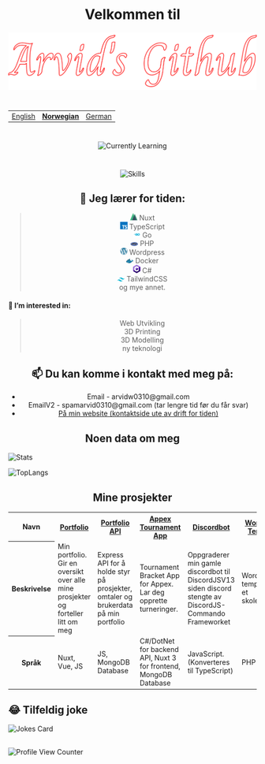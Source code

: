 
<h1 align="center">Velkommen til</h1>

<div align="center">
<img src="icons/arvid.svg">
</div>

<h1></h1>

<table align="center">
  <tr>
    <td><a href="README.md">English</a></td>
    <td><b><u><a href="README_no.md">Norwegian</a></b></u></td>
    <td><a href="README_de.md">German</a></td>
  </tr>
</table>


#

<div align="center">
  
![Currently Learning](https://arvidgithubembed.herokuapp.com/skills?languages=php,nuxt,typescript,mysql,go,docker,wordpress,csharp,dotnetcore&backgroundcolor=0D1117&title=Jeg%20lærer%20for%20tiden:&titlecolor=ffffff&textcolor=ffffff&boxcolor=c6bcbc&bordercolor=0D1117)
  
</div>

#
<div align="center">
  
![Skills](https://arvidgithubembed.herokuapp.com/skills?languages=nuxt,tailwind,sass,javascript,mongodb,lua,css3,html5,express,bootstrap,github,heroku,threejs,nodejs,unity&backgroundcolor=0D1117&title=Skills&titlecolor=ffffff&textcolor=000000&boxcolor=c6bcbc&bordercolor=0D1117)
  
</div>
<h2 align="center">🌱 Jeg lærer for tiden:</h2>
<blockquote align="center">
  <img width="15"src="icons/nuxt.png" /> Nuxt<br>
  <img width="15"src="icons/typescript.png" /> TypeScript<br>
  <img width="15"src="icons/go.png" /> Go<br>
  <img width="15"src="icons/php.png" /> PHP<br>
  <img width="15"src="icons/wordpress.png" /> Wordpress<br>
  <img width="15"src="icons/docker.png" /> Docker<br>
  <img width="15"src="icons/csharp.png" /> C#<br>
  <img width="15"src="icons/tailwind.png" /> TailwindCSS<br>
  og mye annet.
</blockquote>


#### 👀 I’m interested in:
<blockquote align="center">
  Web Utvikling<br>
  3D Printing<br>
  3D Modelling<br>
  ny teknologi<br>
</blockquote>


<h2 align="center">📫 Du kan komme i kontakt med meg på: </h6>
<ul align="center">
  <li align="center">Email - arvidw0310@gmail.com</li>
  <li align="center">EmailV2 - spamarvid0310@gmail.com (tar lengre tid før du får svar)</li>
  <li align="center"><a href="https://nuxtarvidw.netlify.app">På min website (kontaktside ute av drift for tiden)</a></li>
</ul>



<h2 align="center">Noen data om meg</h2>

![Stats](https://github-readme-stats.vercel.app/api?username=ArvidWedtstein&show_icons=true&count_private=true&bg_color=30,dd3e54,ff5e62,ff9966&title_color=fff&text_color=fff)

![TopLangs](https://github-readme-stats.vercel.app/api/top-langs/?username=arvidwedtstein&theme=github_dark&langs_count=10&locale=en&hide_border=false&layout=compact&custom_title=Mest%20Brukte%20Språk&bg_color=30,dd3e54,ff5e62,ff9966&title_color=fff&text_color=fff&border_color=fff)


<h2 align="center">Mine prosjekter</h2>

<table align="center">
  <tr>
    <th>Navn</th>
    <th><a href="https://github.com/ArvidWedtstein/Nuxt-Website">Portfolio</a></th>
    <th><a href="https://github.com/ArvidWedtstein/Website-API">Portfolio API</a></th>
    <th><a href="https://github.com/appex/appex-tournaments">Appex Tournament App</a></th>
    <th><a href="https://github.com/ArvidWedtstein/DiscordbotV13">Discordbot</a></th>
    <th><a href="https://github.com/ArvidWedtstein/Devco">Wordpress Template</a></th>
    <th><a hrf="https://github.com/ArvidWedtstein/github-embed-generator">Github Embed Generator</a></th>
  </tr>
  <tr>
    <th>Beskrivelse</th>
    <td>Min portfolio. Gir en oversikt over alle mine prosjekter og forteller litt om meg</td>
    <td>Express API for å holde styr på prosjekter, omtaler og brukerdata på min portfolio</td>
    <td>Tournament Bracket App for Appex. Lar deg opprette turneringer.</td>
    <td>Oppgraderer min gamle discordbot til DiscordJSV13 siden discord stengte av DiscordJS-Commando Frameworket</td>
    <td>Wordpress template til et skoleprosjekt</td>
    <td>Embed generator for github</td>
  </tr>
  <tr>
    <th>Språk</th>
    <td>Nuxt, Vue, JS</td>
    <td>JS, MongoDB Database</td>
    <td>C#/DotNet for backend API, Nuxt 3 for frontend, MongoDB Database</td>
    <td>JavaScript. (Konverteres til TypeScript)</td>
    <td>PHP</td>
    <td>Go</td>
  </tr>
</table>
<!-- <p align="center">
  <a href="https://github.com/ArvidWedtstein/Nuxt-Website">
    <img align="center" src="https://github-readme-stats.vercel.app/api/pin/?username=arvidwedtstein&repo=nuxt-website" />
  </a>
  <a href="https://github.com/ArvidWedtstein/Website-API">
    <img align="center" src="https://github-readme-stats.vercel.app/api/pin/?username=arvidwedtstein&repo=website-api" />
  </a>
  <a href="https://github.com/ArvidWedtstein/DiscordbotV13">
    <img align="center" src="https://github-readme-stats.vercel.app/api/pin/?username=arvidwedtstein&repo=discordbotv13" />
  </a>
</p> -->

## 😂 Tilfeldig joke
![Jokes Card](https://readme-jokes.vercel.app/api)
##
![Profile View Counter](https://komarev.com/ghpvc/?username=arvidwedtstein)

